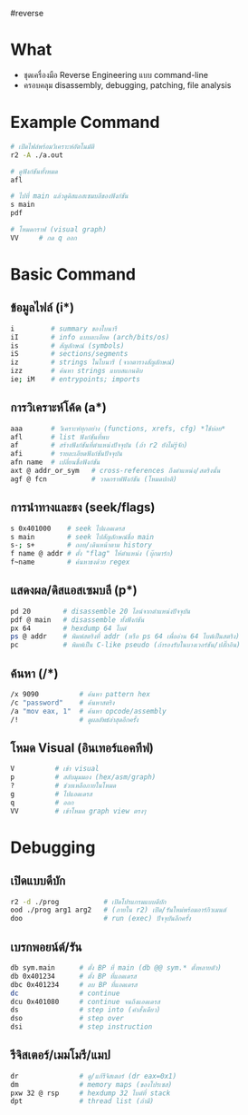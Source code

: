 #reverse 
# What
- ชุดเครื่องมือ Reverse Engineering แบบ command-line
- ครอบคลุม disassembly, debugging, patching, file analysis
# Example Command
```bash
# เปิดไฟล์พร้อมวิเคราะห์อัตโนมัติ
r2 -A ./a.out

# ดูฟังก์ชันทั้งหมด
afl

# ไปที่ main แล้วดูดิสแอสเซมบลีของฟังก์ชัน
s main
pdf

# โหมดกราฟ (visual graph)
VV     # กด q ออก
```
# Basic Command
## ข้อมูลไฟล์ (i*)
```bash
i         # summary ของไบนารี
iI        # info แบบละเอียด (arch/bits/os)
is        # สัญลักษณ์ (symbols)
iS        # sections/segments
iz        # strings ในไบนารี (จากตารางสัญลักษณ์)
izz       # ค้นหา strings แบบสแกนดิบ
ie; iM    # entrypoints; imports
```
## การวิเคราะห์โค้ด (a*)
```bash
aaa       # วิเคราะห์ทุกอย่าง (functions, xrefs, cfg) *ใช้บ่อย*
afl       # list ฟังก์ชันที่พบ
af        # สร้างฟังก์ชันที่ตำแหน่งปัจจุบัน (ถ้า r2 ยังไม่รู้จัก)
afi       # รายละเอียดฟังก์ชันปัจจุบัน
afn name  # เปลี่ยนชื่อฟังก์ชัน
axt @ addr_or_sym   # cross-references ถึงตำแหน่ง/สตริงนั้น
agf @ fcn           # วาดกราฟฟังก์ชัน (โหมดปกติ)
```
## การนำทางและธง (seek/flags)
```bash
s 0x401000    # seek ไปแอดเดรส
s main        # seek ไปสัญลักษณ์ชื่อ main
s-; s+        # ถอย/เดินหน้าตาม history
f name @ addr # ตั้ง "flag" ให้ตำแหน่ง (บุ๊กมาร์ก)
f~name        # ค้นหาธงด้วย regex
```
## แสดงผล/ดิสแอสเซมบลี (p*)
```bash
pd 20        # disassemble 20 ไลน์จากตำแหน่งปัจจุบัน
pdf @ main   # disassemble ทั้งฟังก์ชัน
px 64        # hexdump 64 ไบต์
ps @ addr    # พิมพ์สตริงที่ addr (หรือ ps 64 เพื่ออ่าน 64 ไบต์เป็นสตริง)
pc           # พิมพ์เป็น C-like pseudo (ถ้ารองรับในบางเวอร์ชัน/ปลั๊กอิน)
```
## ค้นหา (/*)
```bash
/x 9090          # ค้นหา pattern hex
/c "password"    # ค้นหาสตริง
/a "mov eax, 1"  # ค้นหา opcode/assembly
/!               # ดูผลลัพธ์ล่าสุดอีกครั้ง
```
## โหมด Visual (อินเทอร์แอคทีฟ)
```bash
V          # เข้า visual
p          # สลับมุมมอง (hex/asm/graph)
?          # ช่วยเหลือภายในโหมด
g          # ไปแอดเดรส
q          # ออก
VV         # เข้าโหมด graph view ตรงๆ
```
# Debugging
## เปิดแบบดีบัก
```bash
r2 -d ./prog           # เปิดโปรแกรมแบบดีบัก
ood ./prog arg1 arg2   # (ภายใน r2) เปิด/รันใหม่พร้อมอาร์กิวเมนต์
doo                    # run (exec) ปัจจุบันอีกครั้ง
```
## เบรกพอยน์ต์/รัน
```bash
db sym.main      # ตั้ง BP ที่ main (db @@ sym.* ตั้งหลายตัว)
db 0x401234      # ตั้ง BP ที่แอดเดรส
dbc 0x401234     # ลบ BP ที่แอดเดรส
dc               # continue
dcu 0x401080     # continue จนถึงแอดเดรส
ds               # step into (คำสั่งเดียว)
dso              # step over
dsi              # step instruction
```
## รีจิสเตอร์/เมมโมรี/แมป
```bash
dr               # ดู/แก้รีจิสเตอร์ (dr eax=0x1)
dm               # memory maps (ของโปรเซส)
pxw 32 @ rsp     # hexdump 32 ไบต์ที่ stack
dpt              # thread list (ถ้ามี)
```